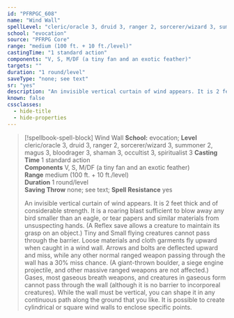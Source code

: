 ```yaml
---
id: "PFRPGC_608"
name: "Wind Wall"
spellLevel: "cleric/oracle 3, druid 3, ranger 2, sorcerer/wizard 3, summoner 2, magus 3, bloodrager 3, shaman 3, occultist 3, spiritualist 3"
school: "evocation"
source: "PFRPG Core"
range: "medium (100 ft. + 10 ft./level)"
castingTime: "1 standard action"
components: "V, S, M/DF (a tiny fan and an exotic feather)"
targets: ""
duration: "1 round/level"
saveType: "none; see text"
sr: "yes"
description: "An invisible vertical curtain of wind appears. It is 2 feet thick and of considerable strength. It is a roaring blast sufficient to blow away any bird smaller than an eagle, or tear papers and similar materials from unsuspecting hands. (A Reflex save allows a creature to maintain its grasp on an object.) Tiny and Small flying creatures cannot pass through the barrier. Loose materials and cloth garments fly upward when caught in a wind wall. Arrows and bolts are deflected upward and miss, while any other normal ranged weapon passing through the wall has a 30% miss chance. (A giant-thrown boulder, a siege engine projectile, and other massive ranged weapons are not affected.) Gases, most gaseous breath weapons, and creatures in gaseous form cannot pass through the wall (although it is no barrier to incorporeal creatures).  While the wall must be vertical, you can shape it in any continuous path along the ground that you like. It is possible to create cylindrical or square wind walls to enclose specific points."
known: false
cssclasses:
  - hide-title
  - hide-properties
---
```


> [!spellbook-spell-block] Wind Wall
> **School:** evocation; **Level** cleric/oracle 3, druid 3, ranger 2, sorcerer/wizard 3, summoner 2, magus 3, bloodrager 3, shaman 3, occultist 3, spiritualist 3
> **Casting Time** 1 standard action  
> **Components** V, S, M/DF (a tiny fan and an exotic feather)  
> **Range** medium (100 ft. + 10 ft./level)  
> **Duration** 1 round/level  
> **Saving Throw** none; see text; **Spell Resistance** yes
> 
> An invisible vertical curtain of wind appears. It is 2 feet thick and of considerable strength. It is a roaring blast sufficient to blow away any bird smaller than an eagle, or tear papers and similar materials from unsuspecting hands. (A Reflex save allows a creature to maintain its grasp on an object.) Tiny and Small flying creatures cannot pass through the barrier. Loose materials and cloth garments fly upward when caught in a wind wall. Arrows and bolts are deflected upward and miss, while any other normal ranged weapon passing through the wall has a 30% miss chance. (A giant-thrown boulder, a siege engine projectile, and other massive ranged weapons are not affected.) Gases, most gaseous breath weapons, and creatures in gaseous form cannot pass through the wall (although it is no barrier to incorporeal creatures).  While the wall must be vertical, you can shape it in any continuous path along the ground that you like. It is possible to create cylindrical or square wind walls to enclose specific points.